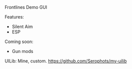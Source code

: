 Frontlines Demo GUI

Features:
- Silent Aim
- ESP

Coming soon:
- Gun mods


UILib: Mine, custom. https://github.com/Serophots/my-uilib
